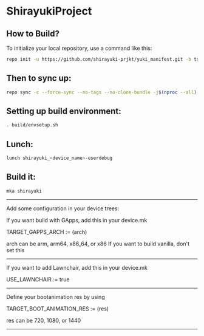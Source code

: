 ShirayukiProject
====================

How to Build?
-------------

To initialize your local repository, use a 
command like this:

```bash
repo init -u https://github.com/shirayuki-prjkt/yuki_manifest.git -b tsunemori-13
```

Then to sync up:
----------------

```bash
repo sync -c --force-sync --no-tags --no-clone-bundle -j$(nproc --all) --optimized-fetch --prune
```

Setting up build environment:
----------------

```bash
. build/envsetup.sh
```

Lunch:
----------------

```bash
lunch shirayuki_<device_name>-userdebug
```

Build it:
----------------

```bash
mka shirayuki
```

----------------

Add some configuration in
your device trees:

If you want build with GApps, add this in your device.mk

TARGET_GAPPS_ARCH := (arch)

arch can be arm, arm64, x86_64, or x86
If you want to build vanilla, don't set this

-----------------

If you want to add Lawnchair, add this in your device.mk

USE_LAWNCHAIR := true

-----------------

Define your bootanimation res by using

TARGET_BOOT_ANIMATION_RES := (res)

res can be 720, 1080, or 1440

------------------

